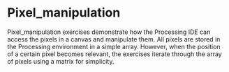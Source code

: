 # Pixel_manipulation
Pixel_manipulation exercises demonstrate how the Processing IDE can access the pixels in a canvas and manipulate them. All pixels are stored in the Processing environment in a simple array. However, when the position of a certain pixel becomes relevant, the exercises iterate through the array of pixels using a matrix for simplicity. 
